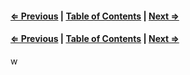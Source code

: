 #### [⇐ Previous](./06-redux_and_react.md) | [Table of Contents](./../readme.md) | [Next ⇒](./08-backend.md)



#### [⇐ Previous](./06-redux_and_react.md) | [Table of Contents](./../readme.md) | [Next ⇒](./08-backend.md)
w

